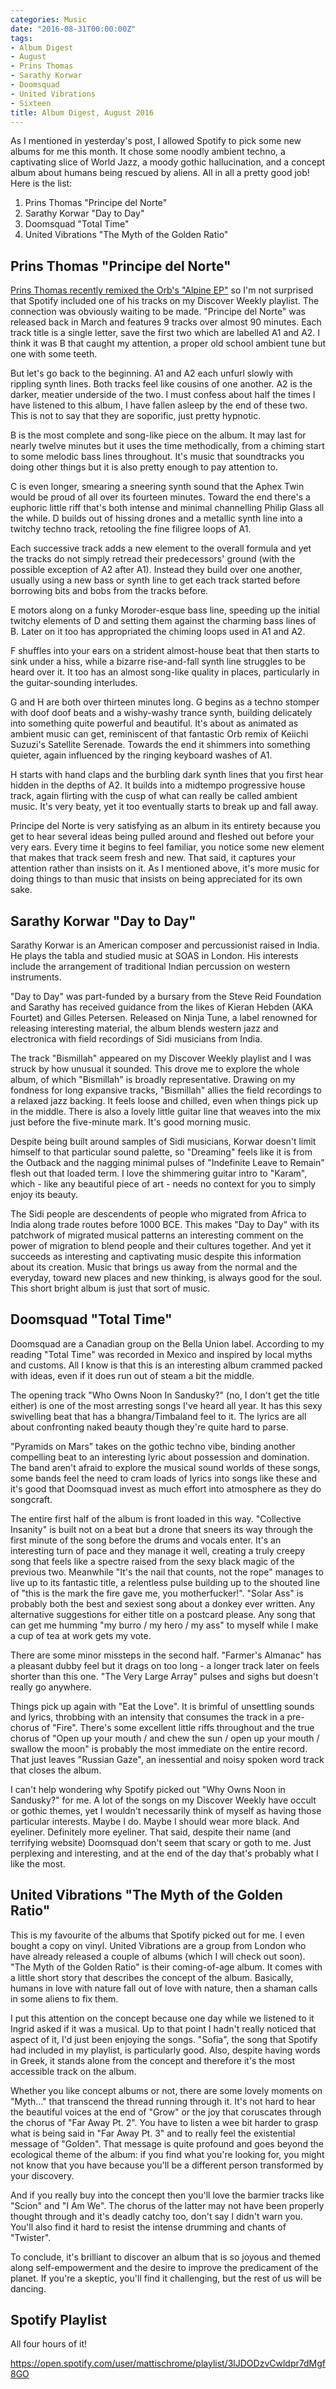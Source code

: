 ```yaml
---
categories: Music
date: "2016-08-31T00:00:00Z"
tags:
- Album Digest
- August
- Prins Thomas
- Sarathy Korwar
- Doomsquad
- United Vibrations
- Sixteen
title: Album Digest, August 2016
---
```


As I mentioned in yesterday's post, I allowed Spotify to pick some new albums for me this month. It chose some noodly ambient techno, a captivating slice of World Jazz, a moody gothic hallucination, and a concept album about humans being rescued by aliens. All in all a pretty good job! Here is the list:

  1. Prins Thomas "Principe del Norte"
  2. Sarathy Korwar "Day to Day"
  3. Doomsquad "Total Time"
  4. United Vibrations "The Myth of the Golden Ratio"

## Prins Thomas "Principe del Norte"

 [Prins Thomas recently remixed the Orb's "Alpine EP"](/orb-alpine-diskomiks-sin-in-space-pt-2/) so I'm not surprised that Spotify included one of his tracks on my Discover Weekly playlist. The connection was obviously waiting to be made. "Principe del Norte" was released back in March and features 9 tracks over almost 90 minutes. Each track title is a single letter, save the first two which are labelled A1 and A2. I think it was B that caught my attention, a proper old school ambient tune but one with some teeth.

But let's go back to the beginning. A1 and A2 each unfurl slowly with rippling synth lines. Both tracks feel like cousins of one another. A2 is the darker, meatier underside of the two. I must confess about half the times I have listened to this album, I have fallen asleep by the end of these two. This is not to say that they are soporific, just pretty hypnotic.

B is the most complete and song-like piece on the album. It may last for nearly twelve minutes but it uses the time methodically, from a chiming start to some melodic bass lines throughout. It's music that soundtracks you doing other things but it is also pretty enough to pay attention to.

C is even longer, smearing a sneering synth sound that the Aphex Twin would be proud of all over its fourteen minutes. Toward the end there's a euphoric little riff that's both intense and minimal channelling Philip Glass all the while. D builds out of hissing drones and a metallic synth line into a twitchy techno track, retooling the fine filigree loops of A1.

Each successive track adds a new element to the overall formula and yet the tracks do not simply retread their predecessors' ground (with the possible exception of A2 after A1). Instead they build over one another, usually using a new bass or synth line to get each track started before borrowing bits and bobs from the tracks before.

E motors along on a funky Moroder-esque bass line, speeding up the initial twitchy elements of D and setting them against the charming bass lines of B. Later on it too has appropriated the chiming loops used in A1 and A2.

F shuffles into your ears on a strident almost-house beat that then starts to sink under a hiss, while a bizarre rise-and-fall synth line struggles to be heard over it. It too has an almost song-like quality in places, particularly in the guitar-sounding interludes.

G and H are both over thirteen minutes long. G begins as a techno stomper with doof doof beats and a wishy-washy trance synth, building delicately into something quite powerful and beautiful. It's about as animated as ambient music can get, reminiscent of that fantastic Orb remix of Keiichi Suzuzi's Satellite Serenade. Towards the end it shimmers into something quieter, again influenced by the ringing keyboard washes of A1.

H starts with hand claps and the burbling dark synth lines that you first hear hidden in the depths of A2. It builds into a midtempo progressive house track, again flirting with the cusp of what can really be called ambient music. It's very beaty, yet it too eventually starts to break up and fall away.

Principe del Norte is very satisfying as an album in its entirety because you get to hear several ideas being pulled around and fleshed out before your very ears. Every time it begins to feel familiar, you notice some new element that makes that track seem fresh and new. That said, it captures your attention rather than insists on it. As I mentioned above, it's more music for doing things to than music that insists on being appreciated for its own sake.

## Sarathy Korwar "Day to Day"

 Sarathy Korwar is an American composer and percussionist raised in India. He plays the tabla and studied music at SOAS in London. His interests include the arrangement of traditional Indian percussion on western instruments.

"Day to Day" was part-funded by a bursary from the Steve Reid Foundation and Sarathy has received guidance from the likes of Kieran Hebden (AKA Fourtet) and Gilles Petersen. Released on Ninja Tune, a label renowned for releasing interesting material, the album blends western jazz and electronica with field recordings of Sidi musicians from India.

The track "Bismillah" appeared on my Discover Weekly playlist and I was struck by how unusual it sounded. This drove me to explore the whole album, of which "Bismillah" is broadly representative. Drawing on my fondness for long expansive tracks, "Bismillah" allies the field recordings to a relaxed jazz backing. It feels loose and chilled, even when things pick up in the middle. There is also a lovely little guitar line that weaves into the mix just before the five-minute mark. It's good morning music.

Despite being built around samples of Sidi musicians, Korwar doesn't limit himself to that particular sound palette, so "Dreaming" feels like it is from the Outback and the nagging minimal pulses of "Indefinite Leave to Remain" flesh out that loaded term. I love the shimmering guitar intro to "Karam", which - like any beautiful piece of art - needs no context for you to simply enjoy its beauty.

The Sidi people are descendents of people who migrated from Africa to India along trade routes before 1000 BCE. This makes "Day to Day" with its patchwork of migrated musical patterns an interesting comment on the power of migration to blend people and their cultures together. And yet it succeeds as interesting and captivating music despite this information about its creation. Music that brings us away from the normal and the everyday, toward new places and new thinking, is always good for the soul. This short bright album is just that sort of music.

## Doomsquad "Total Time"

 Doomsquad are a Canadian group on the Bella Union label. According to my reading "Total Time" was recorded in Mexico and inspired by local myths and customs. All I know is that this is an interesting album crammed packed with ideas, even if it does run out of steam a bit the middle.

The opening track "Who Owns Noon In Sandusky?" (no, I don't get the title either) is one of the most arresting songs I've heard all year. It has this sexy swivelling beat that has a bhangra/Timbaland feel to it. The lyrics are all about confronting naked beauty though they're quite hard to parse.

"Pyramids on Mars" takes on the gothic techno vibe, binding another compelling beat to an interesting lyric about possession and domination. The band aren't afraid to explore the musical sound worlds of these songs, some bands feel the need to cram loads of lyrics into songs like these and it's good that Doomsquad invest as much effort into atmosphere as they do songcraft.

The entire first half of the album is front loaded in this way. "Collective Insanity" is built not on a beat but a drone that sneers its way through the first minute of the song before the drums and vocals enter. It's an interesting turn of pace and they manage it well, creating a truly creepy song that feels like a spectre raised from the sexy black magic of the previous two. Meanwhile "It's the nail that counts, not the rope" manages to live up to its fantastic title, a relentless pulse building up to the shouted line of "this is the mark the fire gave me, you motherfucker!". "Solar Ass" is probably both the best and sexiest song about a donkey ever written. Any alternative suggestions for either title on a postcard please. Any song that can get me humming "my burro / my hero / my ass" to myself while I make a cup of tea at work gets my vote.

There are some minor missteps in the second half. "Farmer's Almanac" has a pleasant dubby feel but it drags on too long - a longer track later on feels shorter than this one. "The Very Large Array" pulses and sighs but doesn't really go anywhere.

Things pick up again with "Eat the Love". It is brimful of unsettling sounds and lyrics, throbbing with an intensity that consumes the track in a pre-chorus of "Fire". There's some excellent little riffs throughout and the true chorus of "Open up your mouth / and chew the sun / open up your mouth / swallow the moon" is probably the most immediate on the entire record. That just leaves "Russian Gaze", an inessential and noisy spoken word track that closes the album.

I can't help wondering why Spotify picked out "Why Owns Noon in Sandusky?" for me. A lot of the songs on my Discover Weekly have occult or gothic themes, yet I wouldn't necessarily think of myself as having those particular interests. Maybe I do. Maybe I should wear more black. And eyeliner. Definitely more eyeliner. That said, despite their name (and terrifying website) Doomsquad don't seem that scary or goth to me. Just perplexing and interesting, and at the end of the day that's probably what I like the most.

## United Vibrations "The Myth of the Golden Ratio"

 This is my favourite of the albums that Spotify picked out for me. I even bought a copy on vinyl. United Vibrations are a group from London who have already released a couple of albums (which I will check out soon). "The Myth of the Golden Ratio" is their coming-of-age album. It comes with a little short story that describes the concept of the album. Basically, humans in love with nature fall out of love with nature, then a shaman calls in some aliens to fix them.

I put this attention on the concept because one day while we listened to it Ingrid asked if it was a musical. Up to that point I hadn't really noticed that aspect of it, I'd just been enjoying the songs. "Sofia", the song that Spotify had included in my playlist, is particularly good. Also, despite having words in Greek, it stands alone from the concept and therefore it's the most accessible track on the album.

Whether you like concept albums or not, there are some lovely moments on "Myth..." that transcend the thread running through it. It's not hard to hear the beautiful voices at the end of "Grow" or the joy that coruscates through the chorus of "Far Away Pt. 2". You have to listen a wee bit harder to grasp what is being said in "Far Away Pt. 3" and to really feel the existential message of "Golden". That message is quite profound and goes beyond the ecological theme of the album: if you find what you're looking for, you might not know that you have because you'll be a different person transformed by your discovery.

And if you really buy into the concept then you'll love the barmier tracks like "Scion" and "I Am We". The chorus of the latter may not have been properly thought through and it's deadly catchy too, don't say I didn't warn you. You'll also find it hard to resist the intense drumming and chants of "Twister".

To conclude, it's brilliant to discover an album that is so joyous and themed along self-empowerment and the desire to improve the predicament of the planet. If you're a skeptic, you'll find it challenging, but the rest of us will be dancing.

## Spotify Playlist

All four hours of it!

https://open.spotify.com/user/mattischrome/playlist/3lJDODzvCwldpr7dMgf8GO
